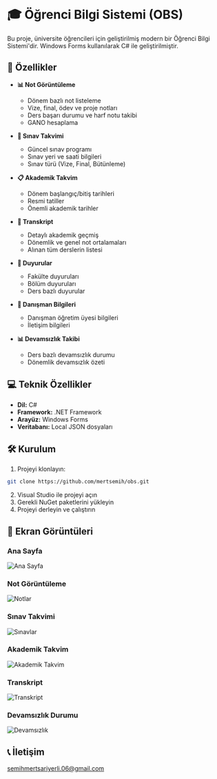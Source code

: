 # 🎓 Öğrenci Bilgi Sistemi (OBS)

Bu proje, üniversite öğrencileri için geliştirilmiş modern bir Öğrenci Bilgi Sistemi'dir. Windows Forms kullanılarak C# ile geliştirilmiştir.

## 🚀 Özellikler

- **📊 Not Görüntüleme**
  - Dönem bazlı not listeleme
  - Vize, final, ödev ve proje notları
  - Ders başarı durumu ve harf notu takibi
  - GANO hesaplama

- **📅 Sınav Takvimi**
  - Güncel sınav programı
  - Sınav yeri ve saati bilgileri
  - Sınav türü (Vize, Final, Bütünleme)

- **📋 Akademik Takvim**
  - Dönem başlangıç/bitiş tarihleri
  - Resmi tatiller
  - Önemli akademik tarihler

- **📝 Transkript**
  - Detaylı akademik geçmiş
  - Dönemlik ve genel not ortalamaları
  - Alınan tüm derslerin listesi

- **🔔 Duyurular**
  - Fakülte duyuruları
  - Bölüm duyuruları
  - Ders bazlı duyurular

- **👥 Danışman Bilgileri**
  - Danışman öğretim üyesi bilgileri
  - İletişim bilgileri

- **📊 Devamsızlık Takibi**
  - Ders bazlı devamsızlık durumu
  - Dönemlik devamsızlık özeti

## 💻 Teknik Özellikler

- **Dil:** C#
- **Framework:** .NET Framework
- **Arayüz:** Windows Forms
- **Veritabanı:** Local JSON dosyaları

## 🛠️ Kurulum

1. Projeyi klonlayın:
```bash
git clone https://github.com/mertsemih/obs.git
```

2. Visual Studio ile projeyi açın
3. Gerekli NuGet paketlerini yükleyin
4. Projeyi derleyin ve çalıştırın

## 📸 Ekran Görüntüleri

### Ana Sayfa
![Ana Sayfa](screenshots/ana-sayfa.png)

### Not Görüntüleme
![Notlar](screenshots/notlar.png)

### Sınav Takvimi
![Sınavlar](screenshots/sinavlar.png)

### Akademik Takvim
![Akademik Takvim](screenshots/akademik-takvim.png)

### Transkript
![Transkript](screenshots/transkript.png)

### Devamsızlık Durumu
![Devamsızlık](screenshots/devamsizlik.png)

## 📞 İletişim
semihmertsariyerli.06@gmail.com
